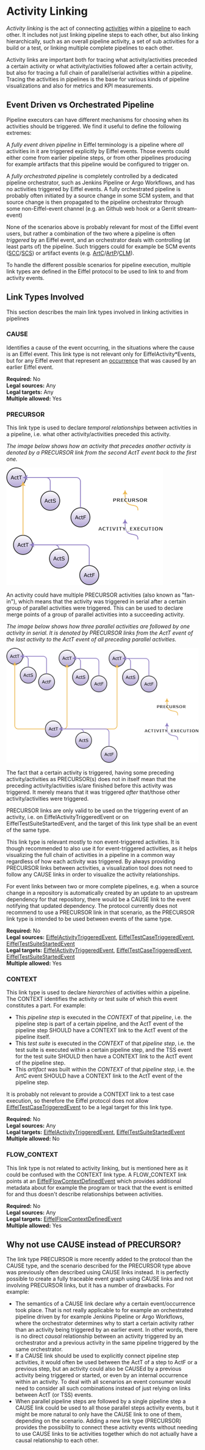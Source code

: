 <!---
   Copyright 2022 Ericsson AB.
   For a full list of individual contributors, please see the commit history.

   Licensed under the Apache License, Version 2.0 (the "License");
   you may not use this file except in compliance with the License.
   You may obtain a copy of the License at

       http://www.apache.org/licenses/LICENSE-2.0

   Unless required by applicable law or agreed to in writing, software
   distributed under the License is distributed on an "AS IS" BASIS,
   WITHOUT WARRANTIES OR CONDITIONS OF ANY KIND, either express or implied.
   See the License for the specific language governing permissions and
   limitations under the License.
--->

# Activity Linking
_Activity linking_ is the act of connecting [activities](./glossary.md#activity) within a [pipeline](./glossary.md#pipeline) to each other. It includes not just linking pipeline steps to each other, but also linking hierarchically, such as an overall pipeline activity, a set of sub activities for a build or a test, or linking multiple complete pipelines to each other.

Activity links are important both for tracing what activity/activities preceded a certain activity or what activity/activities followed after a certain activity, but also for tracing a full chain of parallel/serial activities within a pipeline. Tracing the activities in pipelines is the base for various kinds of pipeline visualizations and also for metrics and KPI measurements.

## Event Driven vs Orchestrated Pipeline

Pipeline executors can have different mechanisms for choosing when its activities should be triggered. We find it useful to define the following extremes:

A _fully event driven pipeline_ in Eiffel terminology is a pipeline where _all_ activities in it are triggered explicitly by Eiffel events. Those events could either come from earlier pipeline steps, or from other pipelines producing for example artifacts that this pipeline would be configured to trigger on.

A _fully orchestrated pipeline_ is completely controlled by a dedicated pipeline orchestrator, such as Jenkins Pipeline or Argo Workflows, and has no activities triggered by Eiffel events. A fully orchestrated pipeline is probably often initiated by a source change in some SCM system, and that source change is then propagated to the pipeline orchestrator through some non-Eiffel-event channel (e.g. an Github web hook or a Gerrit stream-event)

None of the scenarios above is probably relevant for most of the Eiffel event users, but rather a combination of the two where a pipeline is often _triggered_ by an Eiffel event, and an orchestrator deals with controlling (at least parts of) the pipeline. Such triggers could for example be SCM events ([SCC][SCC]/[SCS][SCS]) or artifact events (e.g. [ArtC][ArtC]/[ArtP][ArtP]/[CLM][CLM]).

To handle the different possible scenarios for pipeline execution, multiple link types are defined in the Eiffel protocol to be used to link to and from activity events.

## Link Types Involved
This section describes the main link types involved in linking activities in pipelines

### CAUSE
Identifies a cause of the event occurring, in the situations where the cause is an Eiffel event. This link type is not relevant only for EiffelActivity\*Events, but for any Eiffel event that represent an [occurrence](glossary.md#occurrence) that was caused by an earlier Eiffel event.

__Required:__ No  
__Legal sources:__ Any  
__Legal targets:__ Any  
__Multiple allowed:__ Yes  

### PRECURSOR
This link type is used to declare *temporal relationships* between activities in a pipeline, i.e. what other activity/activities preceded this activity.

*The image below shows how an activity that precedes another activity is denoted by a PRECURSOR link from the second ActT event back to the first one.*

![A Simple PRECURSOR Example](./precursor-simple.png "Simple PRECURSOR Example")

An activity could have multiple PRECURSOR activities (also known as "fan-in"), which means that the activity was triggered in serial after a certain group of parallel activities were triggered. This can be used to declare merge points of a group of parallel activities into a succeeding activity.

*The image below shows how three parallel activities are followed by one activity in serial. It is denoted by PRECURSOR links from the ActT event of the last activity to the ActT event of all preceding parallel activities.*

![A Parallel PRECURSOR Example](./precursor-parallel.png "Parallel PRECURSOR Example")

The fact that a certain activity is triggered, having some preceding activity/activities as PRECURSOR(s) does not in itself mean that the preceding activity/activities is/are finished before this activity was triggered. It merely means that it was triggered *after* that/those other activity/activities were triggered.

PRECURSOR links are only valid to be used on the triggering event of an activity, i.e. on EiffelActivityTriggeredEvent or on EiffelTestSuiteStartedEvent, and the target of this link type shall be an event of the same type.

This link type is relevant mostly to non event-triggered activities. It is though recommended to also use it for event-triggered activities, as it helps visualizing the full chain of activities in a pipeline in a common way regardless of how each activity was triggered. By always providing PRECURSOR links between activities, a visualization tool does not need to follow any CAUSE links in order to visualize the activity relationships.

For event links between two or more complete pipelines, e.g. when a source change in a repository is automatically created by an update to an upstream dependency for that repository, there would be a CAUSE link to the event notifying that updated dependency. The protocol currently does not recommend to use a PRECURSOR link in that scenario, as the PRECURSOR link type is intended to be used between events of the same type.

__Required:__ No  
__Legal sources:__ [EiffelActivityTriggeredEvent][ActT],
[EiffelTestCaseTriggeredEvent][TCT], [EiffelTestSuiteStartedEvent][TSS]  
__Legal targets:__ [EiffelActivityTriggeredEvent][ActT],
[EiffelTestCaseTriggeredEvent][TCT], [EiffelTestSuiteStartedEvent][TSS]  
__Multiple allowed:__ Yes  

### CONTEXT
This link type is used to declare *hierarchies* of activities within a pipeline. The CONTEXT identifies the activity or test suite of which this event constitutes a part. For example:
- This *pipeline step* is executed in the *CONTEXT* of that *pipeline*, i.e. the pipeline step is part of a certain pipeline, and the ActT event of the pipeline step SHOULD have a CONTEXT link to the ActT event of the pipeline itself.
- This *test suite* is executed in the *CONTEXT* of that *pipeline step*, i.e. the test suite is executed within a certain pipeline step, and the TSS event for the test suite SHOULD then have a CONTEXT link to the ActT event of the pipeline step.
- This *artifact* was built within the *CONTEXT* of that *pipeline step*, i.e. the ArtC event SHOULD have a CONTEXT link to the ActT event of the pipeline step.

 It is probably not relevant to provide a CONTEXT link to a test case execution, so therefore the Eiffel protocol does not allow [EiffelTestCaseTriggeredEvent][TCT] to be a legal target for this link type.

__Required:__ No  
__Legal sources:__ Any  
__Legal targets:__ [EiffelActivityTriggeredEvent][ActT],
[EiffelTestSuiteStartedEvent][TSS]  
__Multiple allowed:__ No  

### FLOW_CONTEXT
This link type is not related to activity linking, but is mentioned here as it could be confused with the CONTEXT link type. A FLOW_CONTEXT link points at an [EiffelFlowContextDefinedEvent][FCD] which provides additional metadata about for example the program or track that the event is emitted for and thus doesn't describe relationships between activities.

__Required:__ No  
__Legal sources:__ Any  
__Legal targets:__ [EiffelFlowContextDefinedEvent][FCD]  
__Multiple allowed:__ Yes  

## Why not use CAUSE instead of PRECURSOR?
The link type PRECURSOR is more recently added to the protocol than the CAUSE type, and the scenario described for the PRECURSOR type above was previously often described using CAUSE links instead. It is perfectly possible to create a fully traceable event graph using CAUSE links and not involving PRECURSOR links, but it has a number of drawbacks. For example:

- The semantics of a CAUSE link declare _why_ a certain event/occurrence took place. That is not really applicable to for example an orchestrated pipeline driven by for example Jenkins Pipeline or Argo Workflows, where the orchestrator determines why to start a certain activity rather than an activity being triggered by an earlier event. In other words, there is no direct _causal_ relationship between an activity triggered by an orchestrator and a previous activity in the same pipeline triggered by the same orchestrator.
- If a CAUSE link should be used to explicitly connect pipeline step activities, it would often be used between the ActT of a step to ActF or a previous step, but an activity could also be CAUSEd by a previous activity being triggered or started, or even by an internal occurrence within an activity. To deal with all scenarios an event consumer would need to consider all such combinations instead of just relying on links between ActT (or TSS) events.
- When parallel pipeline steps are followed by a single pipeline step a CAUSE link could be used to all those parallel steps activity events, but it might be more natural to only have the CAUSE link to one of them, depending on the scenario. Adding a new link type (PRECURSOR) provides the possibility to connect these activity events without needing to use CAUSE links to tie activities together which do not actually have a causal relationship to each other.

<!-- Bookmarks section -->
[ActT]: ../eiffel-vocabulary/EiffelActivityTriggeredEvent.md
[ArtC]: ../eiffel-vocabulary/EiffelArtifactCreatedEvent.md
[ArtP]: ../eiffel-vocabulary/EiffelArtifactPublishedEvent.md
[CLM]: ../eiffel-vocabulary/EiffelConfidenceLevelModifiedEvent.md
[FCD]: ../eiffel-vocabulary/EiffelFlowContextDefinedEvent.md
[SCC]: ../eiffel-vocabulary/EiffelSourceChangeCreatedEvent.md
[SCS]: ../eiffel-vocabulary/EiffelSourceChangeSubmittedEvent.md
[TCT]: ../eiffel-vocabulary/EiffelTestCaseTriggeredEvent.md
[TSS]: ../eiffel-vocabulary/EiffelTestSuiteStartedEvent.md

